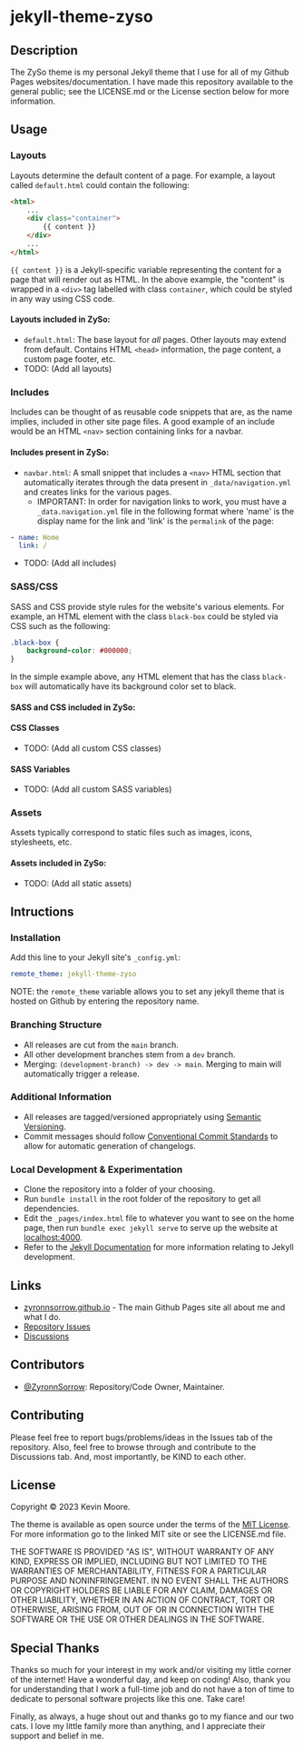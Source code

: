 # jekyll-theme-zyso
## Description
The ZySo theme is my personal Jekyll theme that I use for all of my Github Pages websites/documentation. I have made this repository available to the general public; see the LICENSE.md or the License section below for more information.

## Usage
### Layouts
Layouts determine the default content of a page. For example, a layout called `default.html` could contain the following:
```html
<html>
    ...
    <div class="container">
        {{ content }}
    </div>
    ...
</html>
```
`{{ content }}` is a Jekyll-specific variable representing the content for a page that will render out as HTML. In the above example, the "content" is wrapped in a `<div>` tag labelled with class `container`, which could be styled in any way using CSS code.

#### Layouts included in ZySo:
- `default.html`: The base layout for _all_ pages. Other layouts may extend from default. Contains HTML `<head>` information, the page content, a custom page footer, etc.
- TODO: (Add all layouts)

### Includes
Includes can be thought of as reusable code snippets that are, as the name implies, included in other site page files. A good example of an include would be an HTML `<nav>` section containing links for a navbar.

#### Includes present in ZySo:
- `navbar.html`: A small snippet that includes a `<nav>` HTML section that automatically iterates through the data present in `_data/navigation.yml` and creates links for the various pages.
    - IMPORTANT: In order for navigation links to work, you must have a `_data.navigation.yml` file in the following format where 'name' is the display name for the link and 'link' is the `permalink` of the page:
```yml
- name: Home
  link: /
```
- TODO: (Add all includes)

### SASS/CSS
SASS and CSS provide style rules for the website's various elements. For example, an HTML element with the class `black-box` could be styled via CSS such as the following:
```css
.black-box {
    background-color: #000000;
}
```
In the simple example above, any HTML element that has the class `black-box` will automatically have its background color set to black.

#### SASS and CSS included in ZySo:

#### CSS Classes
- TODO: (Add all custom CSS classes)

#### SASS Variables
- TODO: (Add all custom SASS variables)

### Assets
Assets typically correspond to static files such as images, icons, stylesheets, etc.

#### Assets included in ZySo:
- TODO: (Add all static assets)

## Intructions
### Installation
Add this line to your Jekyll site's `_config.yml`:
```yaml
remote_theme: jekyll-theme-zyso
```
NOTE: the `remote_theme` variable allows you to set any jekyll theme that is hosted on Github by entering the repository name.

### Branching Structure
- All releases are cut from the `main` branch.
- All other development branches stem from a `dev` branch.
- Merging: `(development-branch) -> dev -> main`. Merging to main will automatically trigger a release.

### Additional Information
- All releases are tagged/versioned appropriately using [Semantic Versioning](https://semver.org/).
- Commit messages should follow [Conventional Commit Standards](https://www.conventionalcommits.org/en/v1.0.0/#specification) to allow for automatic generation of changelogs.

### Local Development & Experimentation
- Clone the repository into a folder of your choosing.
- Run `bundle install` in the root folder of the repository to get all dependencies.
- Edit the `_pages/index.html` file to whatever you want to see on the home page, then run `bundle exec jekyll serve` to serve up the website at [localhost:4000](http://localhost:4000).
- Refer to the [Jekyll Documentation](https://jekyllrb.com/docs/) for more information relating to Jekyll development.

## Links
- [zyronnsorrow.github.io](https://zyronnsorrow.github.io) - The main Github Pages site all about me and what I do.
- [Repository Issues](https://github.com/ZyronnSorrow/jekyll-theme-zyso/issues)
- [Discussions](https://github.com/ZyronnSorrow/zyronnsorrow.github.io/discussions)

## Contributors
- [@ZyronnSorrow](https://github.com/ZyronnSorrow): Repository/Code Owner, Maintainer.

## Contributing
Please feel free to report bugs/problems/ideas in the Issues tab of the repository. Also, feel free to browse through and contribute to the Discussions tab. And, most importantly, be KIND to each other.

## License
Copyright &copy; 2023 Kevin Moore.

The theme is available as open source under the terms of the [MIT License](https://opensource.org/licenses/MIT). For more information go to the linked MIT site or see the LICENSE.md file.

THE SOFTWARE IS PROVIDED "AS IS", WITHOUT WARRANTY OF ANY KIND, EXPRESS OR IMPLIED, INCLUDING BUT NOT LIMITED TO THE WARRANTIES OF MERCHANTABILITY, FITNESS FOR A PARTICULAR PURPOSE AND NONINFRINGEMENT. IN NO EVENT SHALL THE AUTHORS OR COPYRIGHT HOLDERS BE LIABLE FOR ANY CLAIM, DAMAGES OR OTHER LIABILITY, WHETHER IN AN ACTION OF CONTRACT, TORT OR OTHERWISE, ARISING FROM, OUT OF OR IN CONNECTION WITH THE SOFTWARE OR THE USE OR OTHER DEALINGS IN THE SOFTWARE.

## Special Thanks
Thanks so much for your interest in my work and/or visiting my little corner of the internet! Have a wonderful day, and keep on coding! Also, thank you for understanding that I work a full-time job and do not have a ton of time to dedicate to personal software projects like this one. Take care!

Finally, as always, a huge shout out and thanks go to my fiance and our two cats. I love my little family more than anything, and I appreciate their support and belief in me.

